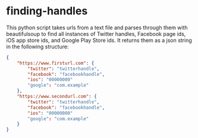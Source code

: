 # finding-handles
 
This python script takes urls from a text file and parses through them with beautifulsoup to find all instances of Twitter handles, Facebook page ids, iOS app store ids, and Google Play Store ids. It returns them as a json string in the following structure:
```json
{
    "https://www.firsturl.com": {
        "twitter": "twitterhandle",
        "facebook": "facebookhandle",
        "ios": "00000000"
        "google": "com.example"
    },
    "https://www.secondurl.com": {
        "twitter": "twitterhandle",
        "facebook": "facebookhandle",
        "ios": "00000000"
        "google": "com.example"
    }
}
```
